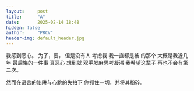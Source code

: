```yaml
---
layout:     post
title:      "A"
date:       2025-02-14 18:48
hidden: false
author:     "PRCV"
header-img: default_header.jpg
---
```


我感到恶心。
为了，要，
但是没有人
考虑我
我一直都是被
的那个
大概是我近几年
最后悔的一件事
真恶心
想到就
双手发麻思考凝滞
我希望这辈子
再也不会有第二次。




然而在语言的陷阱与心跳的失拍下
你抓住一切，并将其粉碎。
